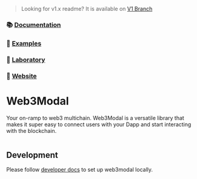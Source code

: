 > Looking for v1.x readme? It is available on [V1 Branch](https://github.com/WalletConnect/web3modal/tree/V1)

### 📚 [Documentation](https://docs.walletconnect.com/2.0/web3modal/about)

### 🔎 [Examples](https://github.com/WalletConnect/web3modal-examples)

### 🧪 [Laboratory](https://lab.web3modal.com)

### 🔗 [Website](https://web3modal.com)

# Web3Modal

Your on-ramp to web3 multichain. Web3Modal is a versatile library that makes it super easy to connect users with your Dapp and start interacting with the blockchain.

<p align="center">
  <img src="./.github/assets/header.jpg" alt="" border="0">
</p>

## Development

Please follow [developer docs](./.github/docs/development.md) to set up web3modal locally.
